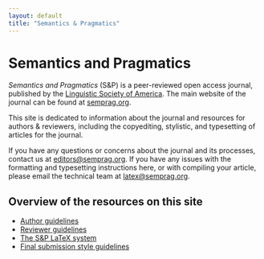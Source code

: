 ```yaml
---
layout: default
title: "Semantics & Pragmatics"
---
```

# Semantics and Pragmatics

*Semantics and Pragmatics* (S&P) is a peer-reviewed open access journal, published by the [Linguistic Society of America](http://www.linguisticsociety.org/). The main website of the journal can be found at [semprag.org](http://semprag.org/).

This site is dedicated to information about the journal and resources for authors & reviewers, including the copyediting, stylistic, and typesetting of articles for the journal.

If you have any questions or concerns about the journal and its processes, contact us at [editors@semprag.org](mailto:editors@semprag.org). If you have any issues with the formatting and typesetting instructions here, or with compiling your article, please email the technical team at [latex@semprag.org](mailto:latex@semprag.org).

## Overview of the resources on this site

* [Author guidelines](author)
* [Reviewer guidelines](reviewers)
* [The S&P LaTeX system](basics)
* [Final submission style guidelines](style)
